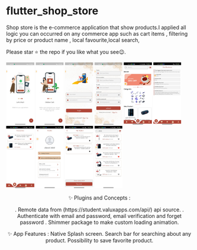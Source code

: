 # flutter_shop_store
Shop store is the e-commerce application that show products.I applied all logic you can occurred on any commerce app such as cart items , filtering by price or product name , local favourite,local search,

Please star ⭐ the repo if you like what you see😉.

<img src="ShopAppScreenShotes/onBoarding_1.jpeg" width="15%"></img>
<img src="ShopAppScreenShotes/onBoarding_2.jpeg" width="15%"></img>
<img src="ShopAppScreenShotes/login.jpeg" width="15%"></img>
<img src="ShopAppScreenShotes/register.jpeg" width="15%"></img>
<img src="ShopAppScreenShotes/home.jpeg" width="15%"></img>
<img src="ShopAppScreenShotes/notification.jpeg" width="15%"></img>
<img src="ShopAppScreenShotes/favourite.jpeg" width="15%"></img>
<img src="ShopAppScreenShotes/profile.jpeg" width="15%"></img>
<img src="ShopAppScreenShotes/basket.jpeg" width="15%"></img>
<img src="ShopAppScreenShotes/search.jpeg" width="15%"></img>


</p>
<p align="center">
✨ Plugins and Concepts :
  </p>
  </p>
<p align="center">
. Remote data from (https://student.valuxapps.com/api/) api source.
. Authenticate with email and password, email verification and forget password
. Shimmer package to make custom loading animation.
</p>
</p>
<p align="center">
✨ App Features :
Native Splash screen.
Search bar for searching about any product.
Possibility to save favorite product.
</p>
